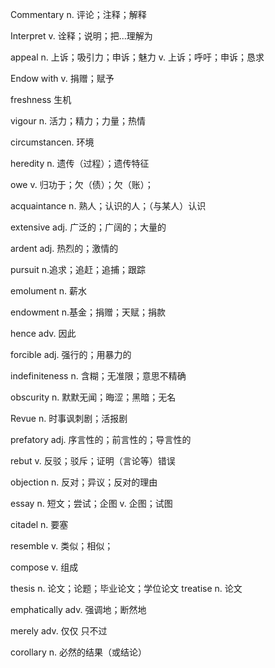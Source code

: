 Commentary n. 评论；注释；解释

Interpret  v. 诠释；说明；把...理解为

appeal  n. 上诉；吸引力；申诉；魅力  v. 上诉；呼吁；申诉；恳求

Endow with v. 捐赠；赋予

freshness 生机

vigour n. 活力；精力；力量；热情

circumstancen. 环境 

heredity n. 遗传（过程）；遗传特征

owe v. 归功于；欠（债）；欠（账）；

acquaintance n. 熟人；认识的人；（与某人）认识

extensive adj. 广泛的；广阔的；大量的

ardent adj. 热烈的；激情的

pursuit n.追求；追赶；追捕；跟踪

emolument n. 薪水

endowment n.基金；捐赠；天赋；捐款

hence adv. 因此

forcible adj. 强行的；用暴力的

indefiniteness n. 含糊；无准限；意思不精确

obscurity n. 默默无闻；晦涩；黑暗；无名

Revue n. 时事讽刺剧；活报剧

prefatory adj. 序言性的；前言性的；导言性的

rebut v. 反驳；驳斥；证明（言论等）错误

objection n. 反对；异议；反对的理由

essay n. 短文；尝试；企图    v. 企图；试图

citadel n. 要塞

resemble v. 类似；相似；

compose v. 组成 

thesis n. 论文；论题；毕业论文；学位论文         treatise   n. 论文

emphatically adv. 强调地；断然地

merely adv. 仅仅 只不过

corollary n. 必然的结果（或结论）
